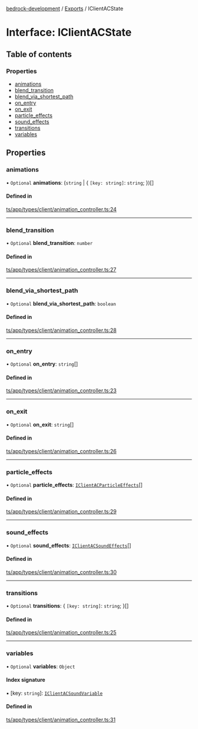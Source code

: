 [bedrock-development](../README.md) / [Exports](../modules.md) / IClientACState

# Interface: IClientACState

## Table of contents

### Properties

- [animations](IClientACState.md#animations)
- [blend\_transition](IClientACState.md#blend_transition)
- [blend\_via\_shortest\_path](IClientACState.md#blend_via_shortest_path)
- [on\_entry](IClientACState.md#on_entry)
- [on\_exit](IClientACState.md#on_exit)
- [particle\_effects](IClientACState.md#particle_effects)
- [sound\_effects](IClientACState.md#sound_effects)
- [transitions](IClientACState.md#transitions)
- [variables](IClientACState.md#variables)

## Properties

### animations

• `Optional` **animations**: (`string` \| \{ `[key: string]`: `string`;  })[]

#### Defined in

[ts/app/types/client/animation_controller.ts:24](https://github.com/DauntlessStudio/Bedrock-Developments/blob/9a78313/ts/app/types/client/animation_controller.ts#L24)

___

### blend\_transition

• `Optional` **blend\_transition**: `number`

#### Defined in

[ts/app/types/client/animation_controller.ts:27](https://github.com/DauntlessStudio/Bedrock-Developments/blob/9a78313/ts/app/types/client/animation_controller.ts#L27)

___

### blend\_via\_shortest\_path

• `Optional` **blend\_via\_shortest\_path**: `boolean`

#### Defined in

[ts/app/types/client/animation_controller.ts:28](https://github.com/DauntlessStudio/Bedrock-Developments/blob/9a78313/ts/app/types/client/animation_controller.ts#L28)

___

### on\_entry

• `Optional` **on\_entry**: `string`[]

#### Defined in

[ts/app/types/client/animation_controller.ts:23](https://github.com/DauntlessStudio/Bedrock-Developments/blob/9a78313/ts/app/types/client/animation_controller.ts#L23)

___

### on\_exit

• `Optional` **on\_exit**: `string`[]

#### Defined in

[ts/app/types/client/animation_controller.ts:26](https://github.com/DauntlessStudio/Bedrock-Developments/blob/9a78313/ts/app/types/client/animation_controller.ts#L26)

___

### particle\_effects

• `Optional` **particle\_effects**: [`IClientACParticleEffects`](IClientACParticleEffects.md)[]

#### Defined in

[ts/app/types/client/animation_controller.ts:29](https://github.com/DauntlessStudio/Bedrock-Developments/blob/9a78313/ts/app/types/client/animation_controller.ts#L29)

___

### sound\_effects

• `Optional` **sound\_effects**: [`IClientACSoundEffects`](IClientACSoundEffects.md)[]

#### Defined in

[ts/app/types/client/animation_controller.ts:30](https://github.com/DauntlessStudio/Bedrock-Developments/blob/9a78313/ts/app/types/client/animation_controller.ts#L30)

___

### transitions

• `Optional` **transitions**: \{ `[key: string]`: `string`;  }[]

#### Defined in

[ts/app/types/client/animation_controller.ts:25](https://github.com/DauntlessStudio/Bedrock-Developments/blob/9a78313/ts/app/types/client/animation_controller.ts#L25)

___

### variables

• `Optional` **variables**: `Object`

#### Index signature

▪ [key: `string`]: [`IClientACSoundVariable`](IClientACSoundVariable.md)

#### Defined in

[ts/app/types/client/animation_controller.ts:31](https://github.com/DauntlessStudio/Bedrock-Developments/blob/9a78313/ts/app/types/client/animation_controller.ts#L31)
